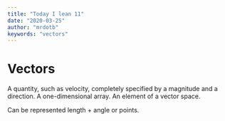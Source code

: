 ```yaml
---
title: "Today I lean 11"
date: "2020-03-25"
author: "mrdotb"
keywords: "vectors"
---
```


# Vectors

A quantity, such as velocity, completely specified by a magnitude and a direction.
A one-dimensional array.
An element of a vector space.

Can be represented length + angle or points.
